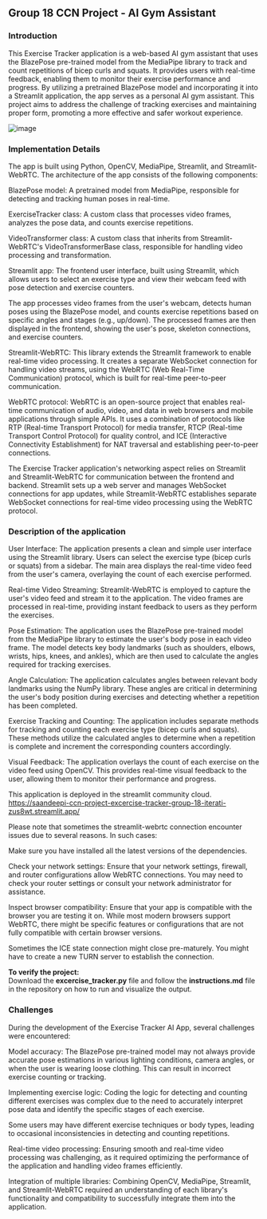 <h2>Group 18 CCN Project - AI Gym Assistant</h2>

<h3>Introduction</h3>

This Exercise Tracker application is a web-based AI gym assistant that uses the BlazePose pre-trained model from the MediaPipe library to track and count repetitions of bicep curls and squats. It provides users with real-time feedback, enabling them to monitor their exercise performance and progress. By utilizing a pretrained BlazePose model and incorporating it into a Streamlit application, the app serves as a personal AI gym assistant. This project aims to address the challenge of tracking exercises and maintaining proper form, promoting a more effective and safer workout experience.

![image](https://user-images.githubusercontent.com/124635398/233852762-93fbae58-8e47-4365-9250-5652e42058e5.png)


<h3>Implementation Details</h3>

The app is built using Python, OpenCV, MediaPipe, Streamlit, and Streamlit-WebRTC. The architecture of the app consists of the following components:

BlazePose model: A pretrained model from MediaPipe, responsible for detecting and tracking human poses in real-time.<br>

ExerciseTracker class: A custom class that processes video frames, analyzes the pose data, and counts exercise repetitions.<br>

VideoTransformer class: A custom class that inherits from Streamlit-WebRTC's VideoTransformerBase class, responsible for handling video processing and transformation.<br>

Streamlit app: The frontend user interface, built using Streamlit, which allows users to select an exercise type and view their webcam feed with pose detection and exercise counters.<br>

The app processes video frames from the user's webcam, detects human poses using the BlazePose model, and counts exercise repetitions based on specific angles and stages (e.g., up/down). The processed frames are then displayed in the frontend, showing the user's pose, skeleton connections, and exercise counters.

Streamlit-WebRTC: This library extends the Streamlit framework to enable real-time video processing. It creates a separate WebSocket connection for handling video streams, using the WebRTC (Web Real-Time Communication) protocol, which is built for real-time peer-to-peer communication.

WebRTC protocol: WebRTC is an open-source project that enables real-time communication of audio, video, and data in web browsers and mobile applications through simple APIs. It uses a combination of protocols like RTP (Real-time Transport Protocol) for media transfer, RTCP (Real-time Transport Control Protocol) for quality control, and ICE (Interactive Connectivity Establishment) for NAT traversal and establishing peer-to-peer connections.

The Exercise Tracker application's networking aspect relies on Streamlit and Streamlit-WebRTC for communication between the frontend and backend. Streamlit sets up a web server and manages WebSocket connections for app updates, while Streamlit-WebRTC establishes separate WebSocket connections for real-time video processing using the WebRTC protocol.

<h3>Description of the application</h3>

User Interface: The application presents a clean and simple user interface using the Streamlit library. Users can select the exercise type (bicep curls or squats) from a sidebar. The main area displays the real-time video feed from the user's camera, overlaying the count of each exercise performed.

Real-time Video Streaming: Streamlit-WebRTC is employed to capture the user's video feed and stream it to the application. The video frames are processed in real-time, providing instant feedback to users as they perform the exercises.

Pose Estimation: The application uses the BlazePose pre-trained model from the MediaPipe library to estimate the user's body pose in each video frame. The model detects key body landmarks (such as shoulders, elbows, wrists, hips, knees, and ankles), which are then used to calculate the angles required for tracking exercises.

Angle Calculation: The application calculates angles between relevant body landmarks using the NumPy library. These angles are critical in determining the user's body position during exercises and detecting whether a repetition has been completed.

Exercise Tracking and Counting: The application includes separate methods for tracking and counting each exercise type (bicep curls and squats). These methods utilize the calculated angles to determine when a repetition is complete and increment the corresponding counters accordingly.

Visual Feedback: The application overlays the count of each exercise on the video feed using OpenCV. This provides real-time visual feedback to the user, allowing them to monitor their performance and progress.

This application is deployed in the streamlit community cloud.<br>
https://saandeepi-ccn-project-excercise-tracker-group-18-iterati-zus8wt.streamlit.app/

Please note that sometimes the streamlit-webrtc connection encounter issues due to several reasons. In such cases:

Make sure you have installed all the latest versions of the dependencies.

Check your network settings: Ensure that your network settings, firewall, and router configurations allow WebRTC connections. You may need to check your router settings or consult your network administrator for assistance.

Inspect browser compatibility: Ensure that your app is compatible with the browser you are testing it on. While most modern browsers support WebRTC, there might be specific features or configurations that are not fully compatible with certain browser versions.

Sometimes the ICE state connection might close pre-maturely. You might have to create a new TURN server to establish the connection. 

<b>To verify the project:</b><br>
Download the <b>excercise_tracker.py</b> file and follow the <b>instructions.md</b> file in the repository on how to run and visualize the output.

<h3>Challenges</h3>

During the development of the Exercise Tracker AI App, several challenges were encountered:

Model accuracy: The BlazePose pre-trained model may not always provide accurate pose estimations in various lighting conditions, camera angles, or when the user is wearing loose clothing. This can result in incorrect exercise counting or tracking.

Implementing exercise logic: Coding the logic for detecting and counting different exercises was complex due to the need to accurately interpret pose data and identify the specific stages of each exercise.

Some users may have different exercise techniques or body types, leading to occasional inconsistencies in detecting and counting repetitions.

Real-time video processing: Ensuring smooth and real-time video processing was challenging, as it required optimizing the performance of the application and handling video frames efficiently.

Integration of multiple libraries: Combining OpenCV, MediaPipe, Streamlit, and Streamlit-WebRTC required an understanding of each library's functionality and compatibility to successfully integrate them into the application.






